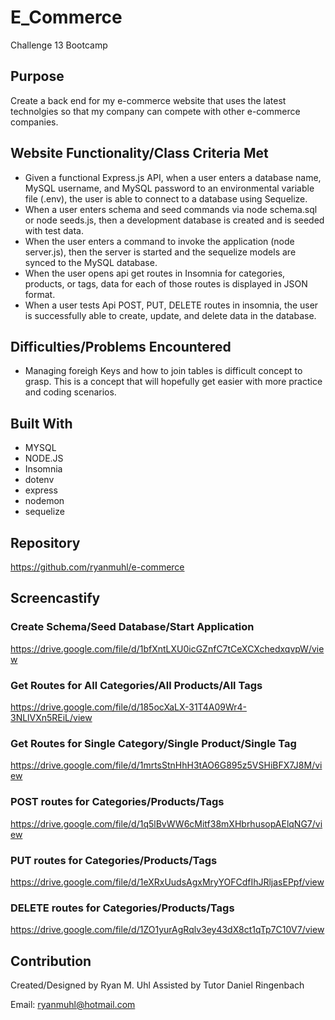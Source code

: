 # E_Commerce
Challenge 13 Bootcamp

## Purpose
Create a back end for my e-commerce website that uses the latest technolgies so that my company can compete with other e-commerce companies.

## Website Functionality/Class Criteria Met
* Given a functional Express.js API,  when a user enters a database name, MySQL username, and MySQL password to an environmental variable file (.env), the user is able to connect to a database using Sequelize.
* When a user enters schema and seed commands via node schema.sql or node seeds.js, then a development database is created and is seeded with test data.
* When the user enters a command to invoke the application (node server.js), then the server is started and the sequelize models are synced to the MySQL database.
* When the user opens api get routes in Insomnia for categories, products, or tags, data for each of those routes is displayed in JSON format.
* When a user tests Api POST, PUT, DELETE routes in insomnia,  the user is successfully able to create, update, and delete data in the database.



## Difficulties/Problems Encountered
* Managing foreigh Keys and how to join tables is difficult concept to grasp.  This is a concept that will hopefully get easier with more practice and coding scenarios.

## Built With
* MYSQL
* NODE.JS
* Insomnia
* dotenv
* express
* nodemon
* sequelize


## Repository
https://github.com/ryanmuhl/e-commerce

## Screencastify

### Create Schema/Seed Database/Start Application
https://drive.google.com/file/d/1bfXntLXU0icGZnfC7tCeXCXchedxqvpW/view

### Get Routes for All Categories/All Products/All Tags
https://drive.google.com/file/d/185ocXaLX-31T4A09Wr4-3NLlVXn5REiL/view

### Get Routes for Single Category/Single Product/Single Tag
https://drive.google.com/file/d/1mrtsStnHhH3tAO6G895z5VSHiBFX7J8M/view

### POST routes for Categories/Products/Tags
https://drive.google.com/file/d/1q5lBvWW6cMitf38mXHbrhusopAElqNG7/view

### PUT routes for Categories/Products/Tags
https://drive.google.com/file/d/1eXRxUudsAgxMryYOFCdfIhJRljasEPpf/view

### DELETE routes for Categories/Products/Tags
https://drive.google.com/file/d/1ZO1yurAgRqlv3ey43dX8ct1qTp7C10V7/view


## Contribution
Created/Designed by Ryan M. Uhl
Assisted by Tutor Daniel Ringenbach

Email: ryanmuhl@hotmail.com